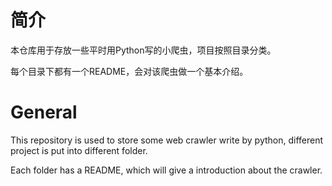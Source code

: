 # 简介

本仓库用于存放一些平时用Python写的小爬虫，项目按照目录分类。

每个目录下都有一个README，会对该爬虫做一个基本介绍。

# General

This repository is used to store some web crawler write by python, different project is put into different folder.

Each folder has a README, which will give a introduction about the crawler.
